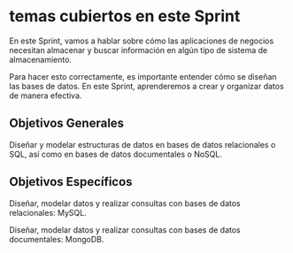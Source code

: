 # temas cubiertos en este Sprint

En este Sprint, vamos a hablar sobre cómo las aplicaciones de negocios necesitan almacenar y buscar información en algún tipo de sistema de almacenamiento.

Para hacer esto correctamente, es importante entender cómo se diseñan las bases de datos. En este Sprint, aprenderemos a crear y organizar datos de manera efectiva.




Objetivos Generales
---
Diseñar y modelar estructuras de datos en bases de datos relacionales o SQL, así como en bases de datos documentales o NoSQL.


Objetivos Específicos
---
Diseñar, modelar datos y realizar consultas con bases de datos relacionales: MySQL.

Diseñar, modelar datos y realizar consultas con bases de datos documentales: MongoDB.


